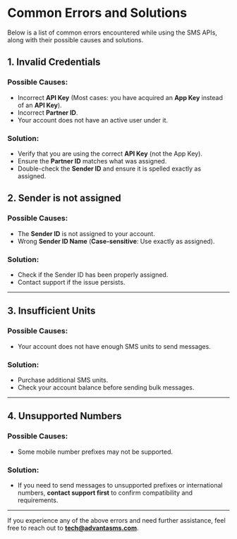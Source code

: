 # Common Errors and Solutions

Below is a list of common errors encountered while using the SMS APIs, along with their possible causes and solutions.

## **1. Invalid Credentials**
### Possible Causes:
- Incorrect **API Key** (Most cases: you have acquired an **App Key** instead of an **API Key**).
- Incorrect **Partner ID**.
- Your account does not have an active user under it.

### Solution:
- Verify that you are using the correct **API Key** (not the App Key).
- Ensure the **Partner ID** matches what was assigned.
- Double-check the **Sender ID** and ensure it is spelled exactly as assigned.


## **2. Sender is not assigned**
### Possible Causes:
- The **Sender ID** is not assigned to your account.
- Wrong **Sender ID Name** (**Case-sensitive**: Use exactly as assigned).

### Solution:
- Check if the Sender ID has been properly assigned.
- Contact support if the issue persists.

---

## **3. Insufficient Units**
### Possible Causes:
- Your account does not have enough SMS units to send messages.

### Solution:
- Purchase additional SMS units.
- Check your account balance before sending bulk messages.

---

## **4. Unsupported Numbers**
### Possible Causes:
- Some mobile number prefixes may not be supported.

### Solution:
- If you need to send messages to unsupported prefixes or international numbers, **contact support first** to confirm compatibility and requirements.

---
If you experience any of the above errors and need further assistance, feel free to reach out to **tech@advantasms.com**.
